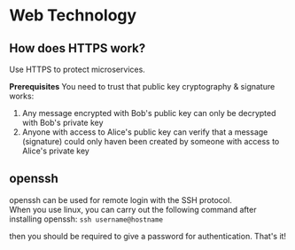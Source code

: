 # Web Technology

## How does HTTPS work?
Use HTTPS to protect microservices.

<b>Prerequisites</b>
You need to trust that public key cryptography & signature works:
1. Any message encrypted with Bob's public key can only be decrypted with Bob's private key
2. Anyone with access to Alice's public key can verify that a message (signature) could only haven been created by someone with access to Alice's private key

## openssh
openssh can be used for remote login with the SSH protocol. </br>
When you use linux, you can carry out the following command after installing openssh:
```ssh username@hostname```

then you should be required to give a password for authentication.
That's it!
